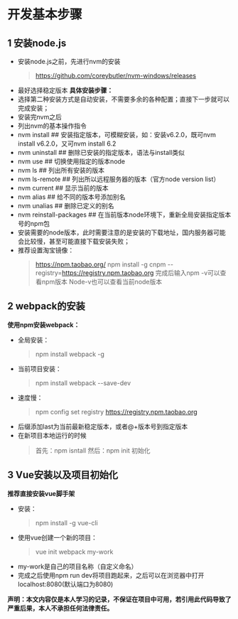 # 开发基本步骤
## 1	安装node.js
+ 安装node.js之前，先进行nvm的安装
	>https://github.com/coreybutler/nvm-windows/releases 
+ 最好选择稳定版本
**具体安装步骤：**
+ 选择第二种安装方式是自动安装，不需要多余的各种配置；直接下一步就可以完成安装；
+ 安装完nvm之后
+ 列出nvm的基本操作指令
+ nvm install ## 安装指定版本，可模糊安装，如：安装v6.2.0，既可nvm install v6.2.0，又可nvm install 6.2
+ nvm uninstall ## 删除已安装的指定版本，语法与install类似
+ nvm use ## 切换使用指定的版本node
+ nvm ls ## 列出所有安装的版本
+ nvm ls-remote ## 列出所以远程服务器的版本（官方node version list）
+ nvm current ## 显示当前的版本
+ nvm alias ## 给不同的版本号添加别名
+ nvm unalias ## 删除已定义的别名
+ nvm reinstall-packages ## 在当前版本node环境下，重新全局安装指定版本号的npm包
+ 安装需要的node版本，此时需要注意的是安装的下载地址，国内服务器可能会比较慢，甚至可能直接下载安装失败；
+ 推荐设置淘宝镜像：
	>https://npm.taobao.org/
	>npm install -g cnpm --registry=https://registry.npm.taobao.org
	>完成后输入npm -v可以查看npm版本
	>Node-v也可以查看当前node版本
## 2	webpack的安装
**使用npm安装webpack：**
+ 全局安装：
	>npm install webpack -g
+ 当前项目安装：
	>npm install webpack --save-dev
+ 速度慢：
	>npm config set registry https://registry.npm.taobao.org
+ 后缀添加last为当前最新稳定版本，或者@+版本号到指定版本
+ 在新项目本地运行的时候
	>首先：npm isntall 
	>然后：npm init 初始化
## 3	Vue安装以及项目初始化
**推荐直接安装vue脚手架**
+ 安装：
	>npm install -g vue-cli
+ 使用vue创建一个新的项目：
	>vue init webpack my-work
+ my-work是自己的项目名称（自定义命名）
+ 完成之后使用npm run dev将项目跑起来，之后可以在浏览器中打开localhost:8080(默认端口为8080)


**声明：本文内容仅是本人学习的记录，不保证在项目中可用，若引用此代码导致了严重后果，本人不承担任何法律责任。**
